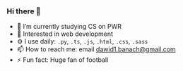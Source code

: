 ### Hi there 👋


- 🔭 I’m currently studying CS on PWR
- :monocle_face: Interested in web development
- ⚙️ I use daily: `.py`, `.ts`, `.js`, `.html`, `.css`, `.sass`
- 📫 How to reach me: email dawid1.banach@gmail.com
- ⚡ Fun fact: Huge fan of football
